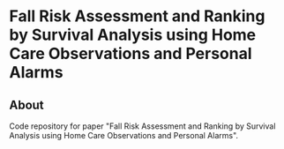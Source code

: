 # Fall Risk Assessment and Ranking by Survival Analysis using Home Care Observations and Personal Alarms

## About

Code repository for paper "Fall Risk Assessment and Ranking by Survival Analysis using Home Care Observations and Personal Alarms".

